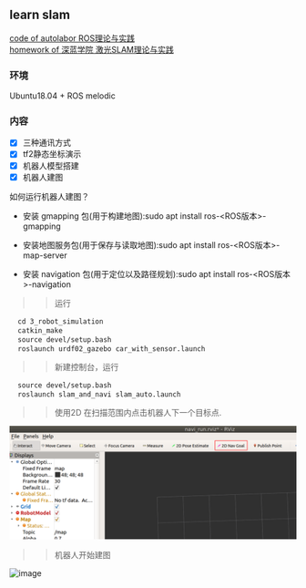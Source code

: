 ## learn slam

[code of autolabor ROS理论与实践](http://www.autolabor.com.cn/book/ROSTutorials/index.html)  
[homework of 深蓝学院 激光SLAM理论与实践](https://www.shenlanxueyuan.com/course/522)  

### 环境
Ubuntu18.04 + ROS melodic

### 内容
- [x] 三种通讯方式 
- [x] tf2静态坐标演示
- [x] 机器人模型搭建
- [x] 机器人建图

如何运行机器人建图？  
* 安装 gmapping 包(用于构建地图):sudo apt install ros-<ROS版本>-gmapping

* 安装地图服务包(用于保存与读取地图):sudo apt install ros-<ROS版本>-map-server

* 安装 navigation 包(用于定位以及路径规划):sudo apt install ros-<ROS版本>-navigation  

>>运行


      cd 3_robot_simulation 
      catkin_make  
      source devel/setup.bash  
      roslaunch urdf02_gazebo car_with_sensor.launch  

>>新建控制台，运行

      source devel/setup.bash  
      roslaunch slam_and_navi slam_auto.launch 

>>使用2D 在扫描范围内点击机器人下一个目标点.  

![image](https://github.com/yaodix/learn_slam/blob/master/.file/2D%20nav%20goal.png)  

>>机器人开始建图  

![image](https://github.com/yaodix/learn_slam/blob/master/.file/slam_auto.gif)